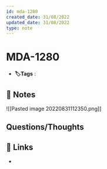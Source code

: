 ```yaml
---
id: mda-1280
created_date: 31/08/2022
updated_date: 31/08/2022
type: note
---
```


# MDA-1280

- **🏷️Tags** :   
[ ](#anki-card)
## 📝 Notes

![[Pasted image 20220831112350.png]]




## Questions/Thoughts


## 🔗 Links
- 